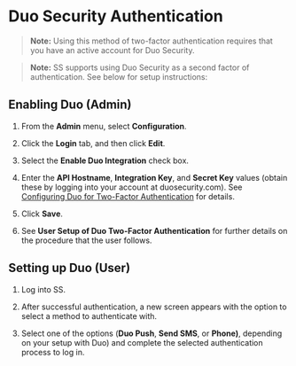 [title]: # (Duo Security Authentication)
[tags]: # (Authentication, Credentials, 2FA)
[priority]: #

# Duo Security Authentication

> **Note:** Using this method of two-factor authentication requires that you have an active account for Duo Security.

> **Note:** SS supports using Duo Security as a second factor of authentication. See below for setup instructions:

## Enabling Duo (Admin)

1. From the **Admin** menu, select **Configuration**.

1. Click the **Login** tab, and then click **Edit**.

1. Select the **Enable Duo Integration** check box.

1. Enter the **API Hostname**, **Integration Key**, and **Secret Key** values (obtain these by logging into your account at duosecurity.com). See [Configuring Duo for Two-Factor Authentication](https://thycotic.force.com/support/s/article/Configuring-Duo-for-Two-Factor) for details.

1. Click **Save**.

1. See **User Setup of Duo Two-Factor Authentication** for further details on the procedure that the user follows.

## Setting up Duo (User)

1. Log into SS.

1. After successful authentication, a new screen appears with the option to select a method to authenticate with.

1. Select one of the options (**Duo Push**, **Send SMS**, or **Phone)**, depending on your setup with Duo) and complete the selected authentication process to log in.
